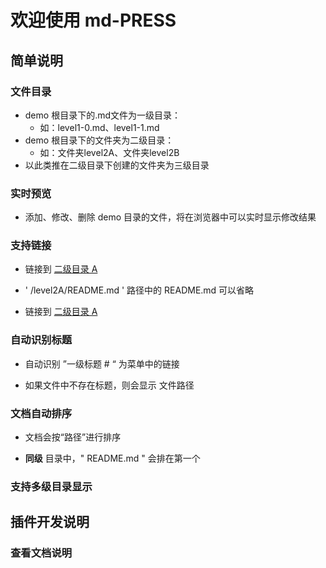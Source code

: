 # 欢迎使用 md-PRESS


## 简单说明

### 文件目录
* demo 根目录下的.md文件为一级目录：
    * 如：level1-0.md、level1-1.md
* demo 根目录下的文件夹为二级目录：
    * 如：文件夹level2A、文件夹level2B
* 以此类推在二级目录下创建的文件夹为三级目录

### 实时预览

* 添加、修改、删除 demo 目录的文件，将在浏览器中可以实时显示修改结果

### 支持链接

* 链接到 [二级目录 A](/level2A/README.md)

* ' /level2A/README.md ' 路径中的 README.md 可以省略
 * 链接到 [二级目录 A](/level2A)

### 自动识别标题

* 自动识别 ”一级标题 # “ 为菜单中的链接

* 如果文件中不存在标题，则会显示 文件路径

### 文档自动排序

* 文档会按“路径”进行排序

*  **同级** 目录中，" README.md " 会排在第一个

### 支持多级目录显示

## 插件开发说明

### 查看文档说明

